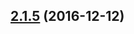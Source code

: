 <a name="2.1.5"></a>
## [2.1.5](https://github.com/adonisjs/adonis-cli/compare/v2.1.4...v2.1.5) (2016-12-12)




